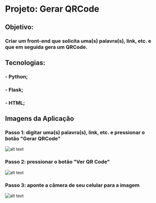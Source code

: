 # Projeto: Gerar QRCode

## Objetivo:

### Criar um front-end que solicita uma(s) palavra(s), link, etc. e que em seguida gera um QRCode.

## Tecnologias:

### - Python;

### - Flask;

### - HTML;

## Imagens da Aplicação

### Passo 1: digitar uma(s) palavra(s), link, etc. e pressionar o botão "Gerar QRCode"

![alt text]()

### Passo 2: pressionar o botão "Ver QR Code"

![alt text]()

### Passo 3: aponte a câmera de seu celular para a imagem

![alt text]()